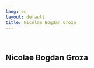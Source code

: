```yaml
---
lang: en
layout: default
title: Nicolae Bogdan Groza
---
```


<br>
<div class="container">
    <h2>Nicolae Bogdan Groza</h2>
    <div class="row">
        <div class="col-sm-6">
            <img class="img img-responsive" src="{{ site.baseurl }}/img/writing/carti-bogdan.jpg" alt="">
        </div>      
    </div>
</div>
<br>
<br>